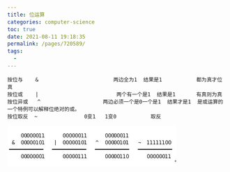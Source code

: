```yaml
---
title: 位运算
categories: computer-science
toc: true
date: 2021-08-11 19:18:35
permalink: /pages/720589/
tags: 
  - 
---
```


```
按位与    &                        两边全为1  结果是1           都为真才位真
按位或    |                         两个有一个是1  结果是1　　　　有真则为真
按位异或   ^                    两边必须一个是0一个是1  结果才是1  是或运算的一个特例可以解释位绝对的或。
按位取反  ~               0变1   1变0           取反
```

![img](bit-operation/22094656-cc1b47aeaf8d4db0b3ea91cc17d7d6a5.jpg)


